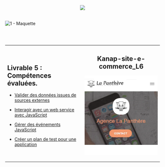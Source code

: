 # <p align="center"><a href="https://github.com/franckdun/Learning-plan_Openclassrooms"><img src="https://img.shields.io/badge/🏠-🎓%20Web developer training Openclassrooms 2022%20🎓-F4511E" width="750" ></a></p>

![ 1 - Maquette ]()

<!-- presentation -->
<div align="center">
  <table>
	<tr>
	   <td width="50%"> 
     <h2>Livrable 5 : Compétences évaluées.</h2>
     
* [Valider des données issues de sources externes]()
	
* [Interagir avec un web service avec JavaScript]()

* [Gérer des événements JavaScript]()

* [Créer un plan de test pour une application]()
	   </td>  
	     <td width="50%">
 <h2 align="center">Kanap-site-e-commerce_L6</h2>
 
[![img contact](https://github.com/franckdun/La_Panthere_L4/blob/main/img/readme-1.webp)](https://franckdun.github.io/La_Panthere_L4/la_panthere_agence_web_design.html)
	   </td>  
	 </tr>
 </table>
</div>

